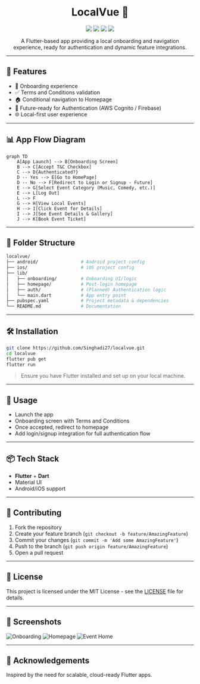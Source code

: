 <h1 align="center">
  LocalVue 📍
</h1>

<p align="center">
  <img src="https://img.shields.io/badge/Flutter-02569B?style=for-the-badge&logo=flutter&logoColor=white"/>
  <img src="https://img.shields.io/badge/Dart-0175C2?style=for-the-badge&logo=dart&logoColor=white"/>
  <img src="https://img.shields.io/badge/License-MIT-green?style=for-the-badge"/>
  <img src="https://img.shields.io/github/issues/Singhadi27/localvue?style=for-the-badge"/>
</p>

<p align="center">
  A Flutter-based app providing a local onboarding and navigation experience, ready for authentication and dynamic feature integrations.
</p>

---

## 🚀 Features

- 📱 Onboarding experience
- ✅ Terms and Conditions validation
- 🏠 Conditional navigation to Homepage
- 🔐 Future-ready for Authentication (AWS Cognito / Firebase)
- 🌐 Local-first user experience

---



## 📊 App Flow Diagram

```mermaid
graph TD
    A[App Launch] --> B[Onboarding Screen]
    B --> C[Accept T&C Checkbox]
    C --> D{Authenticated?}
    D -- Yes --> E[Go to HomePage]
    D -- No --> F[Redirect to Login or Signup - Future]
    E --> G[Select Event Category (Music, Comedy, etc.)]
    E --> L[Log Out]
    L --> F
    G --> H[View Local Events]
    H --> I[Click Event for Details]
    I --> J[See Event Details & Gallery]
    J --> K[Book Event Ticket]
```

---

## 📁 Folder Structure

```bash
localvue/
├── android/                # Android project config
├── ios/                    # iOS project config
├── lib/
│   ├── onboarding/         # Onboarding UI/logic
│   ├── homepage/           # Post-login homepage
│   ├── auth/               # (Planned) Authentication logic
│   └── main.dart           # App entry point
├── pubspec.yaml            # Project metadata & dependencies
└── README.md               # Documentation
```

---

## 🛠️ Installation

```bash
git clone https://github.com/Singhadi27/localvue.git
cd localvue
flutter pub get
flutter run
```

> Ensure you have Flutter installed and set up on your local machine.

---

## 📲 Usage

- Launch the app
- Onboarding screen with Terms and Conditions
- Once accepted, redirect to homepage
- Add login/signup integration for full authentication flow

---

## 📦 Tech Stack

- **Flutter** + **Dart**
- Material UI
- Android/iOS support

---

## 🤝 Contributing

1. Fork the repository
2. Create your feature branch (`git checkout -b feature/AmazingFeature`)
3. Commit your changes (`git commit -m 'Add some AmazingFeature'`)
4. Push to the branch (`git push origin feature/AmazingFeature`)
5. Open a pull request

---

## 🪪 License

This project is licensed under the MIT License - see the [LICENSE](LICENSE) file for details.

---

## 📸 Screenshots

![Onboarding](assets/screens/onboarding.png)
![Homepage](assets/screens/home.png)
![Event Home](assets/screens/eventhome.png)

---

## 🙌 Acknowledgements

Inspired by the need for scalable, cloud-ready Flutter apps.
